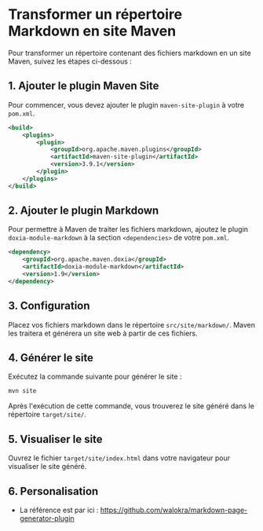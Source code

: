 # Transformer un répertoire Markdown en site Maven

Pour transformer un répertoire contenant des fichiers markdown en un site Maven, suivez les étapes ci-dessous :

## 1. Ajouter le plugin Maven Site

Pour commencer, vous devez ajouter le plugin `maven-site-plugin` à votre `pom.xml`.

```xml
<build>
    <plugins>
        <plugin>
            <groupId>org.apache.maven.plugins</groupId>
            <artifactId>maven-site-plugin</artifactId>
            <version>3.9.1</version>
        </plugin>
    </plugins>
</build>
```

## 2. Ajouter le plugin Markdown

Pour permettre à Maven de traiter les fichiers markdown, ajoutez le plugin `doxia-module-markdown` à la section `<dependencies>` de votre `pom.xml`.

```xml
<dependency>
    <groupId>org.apache.maven.doxia</groupId>
    <artifactId>doxia-module-markdown</artifactId>
    <version>1.9</version>
</dependency>
```

## 3. Configuration

Placez vos fichiers markdown dans le répertoire `src/site/markdown/`. Maven les traitera et générera un site web à partir de ces fichiers.

## 4. Générer le site

Exécutez la commande suivante pour générer le site :

```bash
mvn site
```

Après l'exécution de cette commande, vous trouverez le site généré dans le répertoire `target/site/`.

## 5. Visualiser le site

Ouvrez le fichier `target/site/index.html` dans votre navigateur pour visualiser le site généré.


## 6. Personalisation
- La référence est par ici : https://github.com/walokra/markdown-page-generator-plugin
